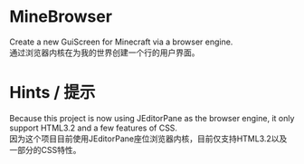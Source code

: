 # MineBrowser
Create a new GuiScreen for Minecraft via a browser engine.<br>
通过浏览器内核在为我的世界创建一个行的用户界面。
# Hints / 提示
Because this project is now using JEditorPane as the browser engine, it only support HTML3.2 and a few features of CSS.<br>因为这个项目目前使用JEditorPane座位浏览器内核，目前仅支持HTML3.2以及一部分的CSS特性。
